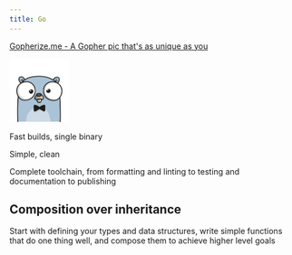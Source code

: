 ```yaml
---
title: Go 
---
```



[Gopherize.me - A Gopher pic that's as unique as you](https://gopherize.me/)

<img src="/assets/static/img/gopherize.png" style="max-height:7rem">

Fast builds, single binary 

Simple, clean 

Complete toolchain, from formatting and linting to testing and documentation to publishing

## Composition over inheritance
Start with defining your types and data structures, write simple functions that do one thing well, and compose them to achieve higher level goals 
